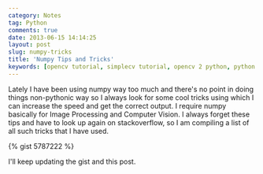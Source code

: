 ```yaml
---
category: Notes
tag: Python
comments: true
date: 2013-06-15 14:14:25
layout: post
slug: numpy-tricks
title: 'Numpy Tips and Tricks'
keywords: [opencv tutorial, simplecv tutorial, opencv 2 python, python numpy tips, numpy tips and tricks, python numpy optimizations]
---
```


Lately I have been using numpy way too much and there's no point in doing things non-pythonic way so I always look for some cool tricks using which I can increase the speed and get the correct output. I require numpy basically for Image Processing and Computer Vision. I always forget these tips and have to look up again on stackoverflow, so I am compiling a list of all such tricks that I have used.

{% gist 5787222 %}

I'll keep updating the gist and this post.